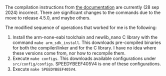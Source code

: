 The compilation instructions from [the documentation](https://betaflight.com/docs/development/building/Building-in-Mac-OSX) 
are currently (28 sep 2024) incorrect. There are significant changes to the commands due to the move to release 4.5.0, 
and maybe others.

The modified sequence of operations that worked for me is the following:
1. Install the arm-none-eabi toolchain and newlib_nano C library with the command ```make arm_sdk_install```. This downloads pre-compiled binaries for both the compiler/linker and for the C library. I have no idea where these versions come from, nor how to recompile them.
2. Execute ```make configs```. This downloads available configurations under ```src/config/configs```. SPEEDYBEEF405V4 is one of these configurations.
3. Execute ```make SPEEDYBEEF405V4```.

